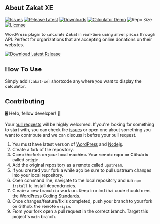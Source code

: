 ## About Zakat XE

[![Issues](https://img.shields.io/github/issues/zohaib87/zakat-xe)](https://github.com/zohaib87/zakat-xe/issues)
[![Release Latest](https://img.shields.io/github/v/release/zohaib87/zakat-xe?color=yellowgreen)](https://github.com/zohaib87/zakat-xe/releases/latest)
[![Downloads](https://img.shields.io/github/downloads/zohaib87/zakat-xe/total)](https://github.com/zohaib87/zakat-xe/releases/latest)
[![Calculator Demo](https://img.shields.io/badge/ZakatCalculator-Demo-blue)](https://demos.xecreators.pk/zakat-calculator)
![Repo Size](https://img.shields.io/github/repo-size/zohaib87/zakat-xe.svg)
[![License](https://img.shields.io/github/license/zohaib87/zakat-xe)](https://github.com/zohaib87/zakat-xe/blob/master/LICENSE.md)

WordPress plugin to calculate Zakat in real-time using silver prices through API. Perfect for organizations that are accepting online donations on their websites.

[![Download Latest Release](https://img.shields.io/badge/Download_Latest_Release-blue?style=for-the-badge)](https://github.com/zohaib87/zakat-xe/releases/latest/download/zakat-xe.zip)

## How To Use

Simply add `[zakat-xe]` shortcode any where you want to display the calculator.

## Contributing

🖥️ Hello, fellow developer! 🙂

Your [pull requests](https://github.com/zohaib87/zakat-xe/pulls) will be highly welcomed. If you're looking for something to start with, you can check the [issues](https://github.com/zohaib87/zakat-xe/issues) or open one about something you want to contribute and we can discuss it before your pull request.

1. You must have latest version of [WordPress](https://wordpress.org/) and [Nodejs](https://nodejs.org/en/).
2. Create a fork of the repository.
3. Clone the fork on your local machine. Your remote repo on Github is called `origin`.
4. Add the original repository as a remote called `upstream`.
5. If you created your fork a while ago be sure to pull upstream changes into your local repository.
6. Open command line, navigate to the local repository and run `npm install` to install dependencies.
7. Create a new branch to work on. Keep in mind that code should meet the [WordPress Coding Standards](https://developer.wordpress.org/coding-standards/wordpress-coding-standards/).
8. Once changes/feature/fix is completed, push your branch to your fork on Github, the remote `origin`.
9. From your fork open a pull request in the correct branch. Target this project's `main` branch.
